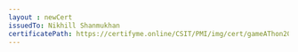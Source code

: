 ```yaml
--- 
layout : newCert 
issuedTo: Nikhill Shanmukhan 
certificatePath: https://certifyme.online/CSIT/PMI/img/cert/gameAThon2021/NikhillShanmukhan_0ff95.png
--- 
```


